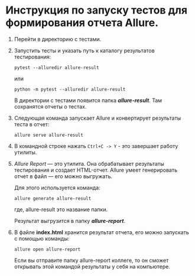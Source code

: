 # Инструкция по запуску тестов для формирования отчета Allure.
1. Перейти в директорию с тестами.
2. Запустить тесты и указать путь к каталогу результатов тестирования:
   ```
   pytest --alluredir allure-result
   ```
   или
   ```
   python -m pytest --alluredir allure-result
   ```
   В директории с тестами появится папка ***allure-result***. Там сохранятся отчеты о тестах.
3. Следующая команда запускает Allure и конвертирует результаты теста в отчет:
   ```
   allure serve allure-result
   ```
   
4. В командной строке нажать ```Ctrl+C -> Y``` - это завершает работу утилиты.
5. _Allure Report_ — это утилита. Она обрабатывает результаты тестирования и создает HTML-отчет.
   Allure умеет генерировать отчет в файл — его можно выгружать. 

   Для этого используется команда:
   ```
   allure generate allure-result 
   ```
   где, allure-result это название папки.

   Результат выгрузится в папку ***allure-report***.
6. В файле __index.html__ хранится результат отчета, его можно запускать с помощью команды:
   ```
   allure open allure-report
   ```
   Если вы отправите папку allure-report коллеге, то он сможет открывать этой командой результаты у себя на компьютере.
